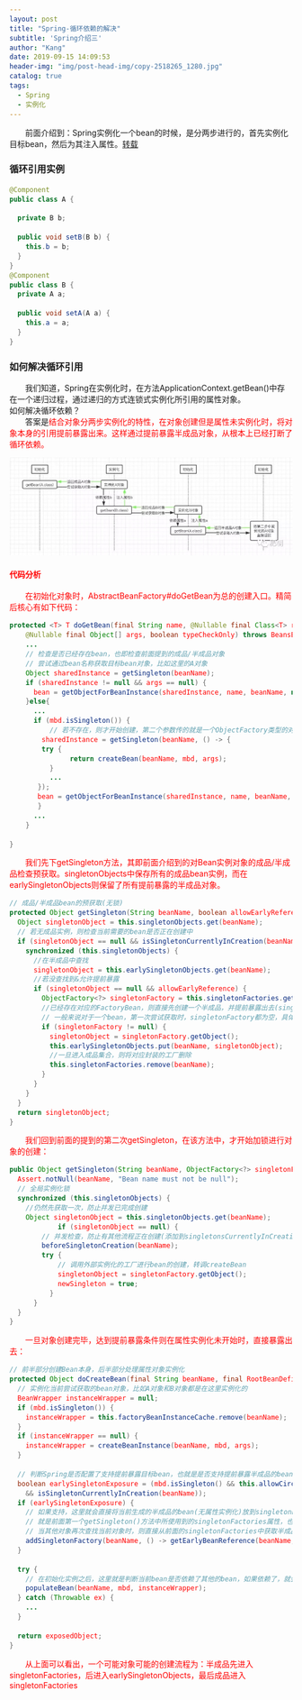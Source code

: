 ```yaml
---
layout: post
title: "Spring-循环依赖的解决"
subtitle: 'Spring介绍三'
author: "Kang"
date: 2019-09-15 14:09:53
header-img: "img/post-head-img/copy-2518265_1280.jpg"
catalog: true
tags:
  - Spring
  - 实例化
---
```

&emsp;&emsp;前面介绍到：Spring实例化一个bean的时候，是分两步进行的，首先实例化目标bean，然后为其注入属性。[转载](https://mp.weixin.qq.com/s/6MHkZUzCjUc8O9ZTHMLjpg)


### 循环引用实例
```java
@Component
public class A {

  private B b;

  public void setB(B b) {
    this.b = b;
  }
}
@Component
public class B {
  private A a;

  public void setA(A a) {
    this.a = a;
  }
}
```
### 如何解决循环引用
&emsp;&emsp;我们知道，Spring在实例化时，在方法ApplicationContext.getBean()中存在一个递归过程，通过递归的方式连锁式实例化所引用的属性对象。   
如何解决循环依赖？  
&emsp;&emsp;答案是<font color='red'>结合对象分两步实例化的特性，在对象创建但是属性未实例化时，将对象本身的引用提前暴露出来。<font>这样通过提前暴露半成品对象，从根本上已经打断了循环依赖。  

![Spring依赖获取示意图](https://raw.githubusercontent.com/kangzhihu/images/master/spring-%E5%BE%AA%E7%8E%AF%E4%BE%9D%E8%B5%96%E8%A7%A3%E5%86%B3.jpg)
#### 代码分析
&emsp;&emsp;在初始化对象时，AbstractBeanFactory#doGetBean为总的创建入口。精简后核心有如下代码：
```java
protected <T> T doGetBean(final String name, @Nullable final Class<T> requiredType,
    @Nullable final Object[] args, boolean typeCheckOnly) throws BeansException {
    ...
    // 检查是否已经存在bean，也即检查前面提到的成品/半成品对象
    // 尝试通过bean名称获取目标bean对象，比如这里的A对象
    Object sharedInstance = getSingleton(beanName);
    if (sharedInstance != null && args == null) {
      bean = getObjectForBeanInstance(sharedInstance, name, beanName, null);
    }else{
      ...
      if (mbd.isSingleton()) {
          // 若不存在，则才开始创建，第二个参数传的就是一个ObjectFactory类型的对象
     	sharedInstance = getSingleton(beanName, () -> {
		try {
			   return createBean(beanName, mbd, args);
		  }
		  ...
	   });
	   bean = getObjectForBeanInstance(sharedInstance, name, beanName, mbd);
	   }
      ...
    }

}
```
&emsp;&emsp;我们先下getSingleton方法，其即前面介绍到的对Bean实例对象的成品/半成品检查预获取。singletonObjects中保存所有的成品bean实例，而在earlySingletonObjects则保留了所有提前暴露的半成品对象。
```java
// 成品/半成品bean的预获取(无锁)
protected Object getSingleton(String beanName, boolean allowEarlyReference) {
  Object singletonObject = this.singletonObjects.get(beanName);
  // 若无成品实例，则检查当前需要的bean是否正在创建中
  if (singletonObject == null && isSingletonCurrentlyInCreation(beanName)) {
    synchronized (this.singletonObjects) {
      //在半成品中查找
      singletonObject = this.earlySingletonObjects.get(beanName);
      //若没查找到&允许提前暴露
      if (singletonObject == null && allowEarlyReference) {
        ObjectFactory<?> singletonFactory = this.singletonFactories.get(beanName);
        //已经存在对应的FactoryBean，则直接先创建一个半成品，并提前暴露出去(singletonFactory只负责创建，不负责属性实例化)
        // 一般来说对于一个bean，第一次尝试获取时，singletonFactory都为空，具体在后面doCreateBean中通过addSingletonFactory传入
        if (singletonFactory != null) {
          singletonObject = singletonFactory.getObject();
          this.earlySingletonObjects.put(beanName, singletonObject);
          //一旦进入成品集合，则将对应封装的工厂删除
          this.singletonFactories.remove(beanName);
        }
      }
    }
  }
  return singletonObject;
}
```
&emsp;&emsp;我们回到前面的提到的第二次getSingleton，在该方法中，才开始加锁进行对象的创建：
```java
public Object getSingleton(String beanName, ObjectFactory<?> singletonFactory) {
  Assert.notNull(beanName, "Bean name must not be null");
  // 全局实例化锁
  synchronized (this.singletonObjects) {
    //仍然先获取一次，防止并发已完成创建
    Object singletonObject = this.singletonObjects.get(beanName);
			if (singletonObject == null) {
        // 并发检查，防止有其他流程正在创建(添加到singletonsCurrentlyInCreation)
        beforeSingletonCreation(beanName);
        try {
            // 调用外部实例化的工厂进行bean的创建，转调createBean
            singletonObject = singletonFactory.getObject();
            newSingleton = true;
          }
      }
  }
}
```
&emsp;&emsp;一旦对象创建完毕，达到提前暴露条件则在属性实例化未开始时，直接暴露出去：
```java
// 前半部分创建Bean本身，后半部分处理属性对象实例化
protected Object doCreateBean(final String beanName, final RootBeanDefinition mbd, final @Nullable Object[] args) throws BeanCreationException {
  // 实例化当前尝试获取的bean对象，比如A对象和B对象都是在这里实例化的
  BeanWrapper instanceWrapper = null;
  if (mbd.isSingleton()) {
    instanceWrapper = this.factoryBeanInstanceCache.remove(beanName);
  }
  if (instanceWrapper == null) {
    instanceWrapper = createBeanInstance(beanName, mbd, args);
  }

  // 判断Spring是否配置了支持提前暴露目标bean，也就是是否支持提前暴露半成品的bean
  boolean earlySingletonExposure = (mbd.isSingleton() && this.allowCircularReferences
    && isSingletonCurrentlyInCreation(beanName));
  if (earlySingletonExposure) {
    // 如果支持，这里就会直接将当前生成的半成品的bean(无属性实例化)放到singletonFactories中，这个singletonFactories
    // 就是前面第一个getSingleton()方法中所使用到的singletonFactories属性，也就是说，这里就是封装半成品的bean的地方。
    // 当其他对象再次查找当前对象时，则直接从前面的singletonFactories中获取半成品对象。
    addSingletonFactory(beanName, () -> getEarlyBeanReference(beanName, mbd, bean));
  }

  try {
    // 在初始化实例之后，这里就是判断当前bean是否依赖了其他的bean，如果依赖了，就会递归的调用getBean()方法尝试获取目标bean
    populateBean(beanName, mbd, instanceWrapper);
  } catch (Throwable ex) {
    ...
  }

  return exposedObject;
}
```
&emsp;&emsp;从上面可以看出，一个可能对象可能的创建流程为：半成品先进入singletonFactories，后进入earlySingletonObjects，最后成品进入singletonFactories
